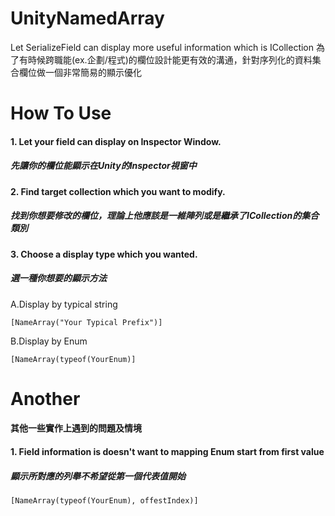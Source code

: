 # UnityNamedArray
Let SerializeField can display more useful information which is ICollection
為了有時候跨職能(ex.企劃/程式)的欄位設計能更有效的溝通，針對序列化的資料集合欄位做一個非常簡易的顯示優化

# How To Use
#### 1. Let your field can display on Inspector Window.
##### 先讓你的欄位能顯示在Unity的Inspector視窗中

#### 2. Find target collection which you want to modify.
##### 找到你想要修改的欄位，理論上他應該是一維陣列或是繼承了ICollection的集合類別

#### 3. Choose a display type which you wanted.
##### 選一種你想要的顯示方法

A.Display by typical string

    [NameArray("Your Typical Prefix")]

B.Display by Enum

    [NameArray(typeof(YourEnum)]

# Another
#### 其他一些實作上遇到的問題及情境

#### 1. Field information is doesn't want to mapping Enum start from first value
##### 顯示所對應的列舉不希望從第一個代表值開始

    [NameArray(typeof(YourEnum), offestIndex)]

